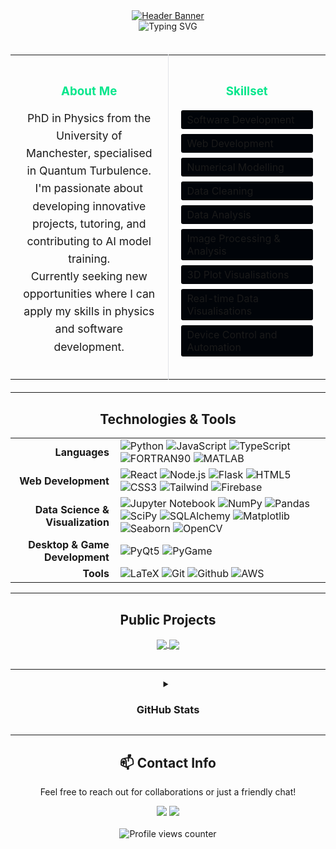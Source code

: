 <!-- 
Hello! I've revamped your README to be more visually appealing and organized.
I've used HTML tables and divs to structure the content. 
Feel free to tweak it further to your liking!
-->

<div align="center">
  <a href="https://matthewjdoyle.github.io/">
    <img src="https://capsule-render.vercel.app/api?type=waving&color=05E68C&height=180&section=header&text=Matthew%20J.%20Doyle,%20PhD&fontSize=40&fontColor=fff&animation=fadeIn&fontAlign=50&fontAlignY=35" alt="Header Banner"/>
  </a>
</div>

<div align="center">
  <img src="https://readme-typing-svg.demolab.com?font=Fira+Code&pause=1000&random=false&width=700&color=05E68C&lines=Physicist,+coder,+problem+solver+.+.+.;Passionate+about+physics+and+innovative+technologies+.+.+.;Always+learning+and+building+new+things+.+.+." alt="Typing SVG" />
</div>

<br>

<!-- About Section -->


<table align="center" style="width: 100%; border-collapse: collapse; margin: 20px 0;">
  <tr>
    <td style="width: 50%; padding: 20px; vertical-align: top; border-right: 1px solid #e1e4e8;">
      <div style="text-align: center; margin-bottom: 15px;">
        <h3 style="color: #05E68C; margin-bottom: 15px;">About Me</h3>
        <p style="line-height: 1.6; font-size: 1.1em;">
          PhD in Physics from the University of Manchester, specialised in Quantum Turbulence.<br>
          I'm passionate about developing innovative projects, tutoring, and contributing to AI model training.<br>
          Currently seeking new opportunities where I can apply my skills in physics and software development.
        </p>
      </div>
    </td>
    <td style="width: 50%; padding: 20px; vertical-align: top;">
      <div style="text-align: center; margin-bottom: 15px;">
        <h3 style="color: #05E68C;">Skillset</h3>
      </div>
      <ul style="list-style-type: none; padding-left: 0;">
        <li style="margin: 8px 0; padding: 5px 10px; background: #010409; border-radius: 3px;">Software Development</li>
        <li style="margin: 8px 0; padding: 5px 10px; background: #010409; border-radius: 3px;">Web Development</li>
        <li style="margin: 8px 0; padding: 5px 10px; background: #010409; border-radius: 3px;">Numerical Modelling</li>
        <li style="margin: 8px 0; padding: 5px 10px; background: #010409; border-radius: 3px;">Data Cleaning</li>
        <li style="margin: 8px 0; padding: 5px 10px; background: #010409; border-radius: 3px;">Data Analysis</li>
        <li style="margin: 8px 0; padding: 5px 10px; background: #010409; border-radius: 3px;">Image Processing & Analysis</li>
        <li style="margin: 8px 0; padding: 5px 10px; background: #010409; border-radius: 3px;">3D Plot Visualisations</li>
        <li style="margin: 8px 0; padding: 5px 10px; background: #010409; border-radius: 3px;">Real-time Data Visualisations</li>
        <li style="margin: 8px 0; padding: 5px 10px; background: #010409; border-radius: 3px;">Device Control and Automation</li>
      </ul>
    </td>
  </tr>
</table>

---

<!-- Technologies & Tools -->
<div align="center">
  <h2>Technologies & Tools</h2>
</div>

<table align="center">
  <tr>
    <td align="right" style="padding-right:10px;"><strong>Languages</strong></td>
    <td align="left">
      <img src="https://img.shields.io/badge/-Python-3776AB?style=flat-square&logo=python&logoColor=white" alt="Python">
      <img src="https://img.shields.io/badge/-JavaScript-F7DF1E?style=flat-square&logo=javascript&logoColor=black" alt="JavaScript">
      <img src="https://img.shields.io/badge/-TypeScript-3178C6?style=flat-square&logo=typescript&logoColor=white" alt="TypeScript">
      <img src="https://img.shields.io/badge/-FORTRAN90-734F96?style=flat-square&logo=fortran&logoColor=white" alt="FORTRAN90">
      <img src="https://img.shields.io/badge/-MATLAB-0076A8?style=flat-square&logo=mathworks&logoColor=white" alt="MATLAB">
    </td>
  </tr>
  <tr>
    <td align="right" style="padding-right:10px;"><strong>Web Development</strong></td>
    <td align="left">
      <img src="https://img.shields.io/badge/-React-61DAFB?style=flat-square&logo=react&logoColor=black" alt="React">
      <img src="https://img.shields.io/badge/-Node.js-339933?style=flat-square&logo=node.js&logoColor=white" alt="Node.js">
      <img src="https://img.shields.io/badge/-Flask-000000?style=flat-square&logo=flask&logoColor=white" alt="Flask">
      <img src="https://img.shields.io/badge/-HTML5-E34F26?style=flat-square&logo=html5&logoColor=white" alt="HTML5">
      <img src="https://img.shields.io/badge/-CSS3-1572B6?style=flat-square&logo=css3&logoColor=white" alt="CSS3">
      <img src="https://img.shields.io/badge/-Tailwind-38B2AC?style=flat-square&logo=tailwind-css&logoColor=white" alt="Tailwind">
      <img src="https://img.shields.io/badge/-Firebase-FFCA28?style=flat-square&logo=firebase&logoColor=black" alt="Firebase">
    </td>
  </tr>
  <tr>
    <td align="right" style="padding-right:10px;"><strong>Data Science & Visualization</strong></td>
    <td align="left">
      <img src="https://img.shields.io/badge/-Jupyter-F37626?style=flat-square&logo=jupyter&logoColor=white" alt="Jupyter Notebook">
      <img src="https://img.shields.io/badge/-NumPy-013243?style=flat-square&logo=numpy&logoColor=white" alt="NumPy">
      <img src="https://img.shields.io/badge/-Pandas-150458?style=flat-square&logo=pandas&logoColor=white" alt="Pandas">
      <img src="https://img.shields.io/badge/-SciPy-8CAAE6?style=flat-square&logo=scipy&logoColor=white" alt="SciPy">
      <img src="https://img.shields.io/badge/-SQLAlchemy-D71F00?style=flat-square&logo=sqlalchemy&logoColor=white" alt="SQLAlchemy">
      <img src="https://img.shields.io/badge/-Matplotlib-11557C?style=flat-square&logo=python&logoColor=white" alt="Matplotlib">
      <img src="https://img.shields.io/badge/-Seaborn-3776AB?style=flat-square&logo=python&logoColor=white" alt="Seaborn">
      <img src="https://img.shields.io/badge/-OpenCV-5C3EE8?style=flat-square&logo=opencv&logoColor=white" alt="OpenCV">
    </td>
  </tr>
    <tr>
    <td align="right" style="padding-right:10px;"><strong>Desktop & Game Development</strong></td>
    <td align="left">
      <img src="https://img.shields.io/badge/-PyQt5-41CD52?style=flat-square&logo=qt&logoColor=white" alt="PyQt5">
      <img src="https://img.shields.io/badge/-PyGame-FED130?style=flat-square&logo=python&logoColor=black" alt="PyGame">
    </td>
  </tr>
  <tr>
    <td align="right" style="padding-right:10px;"><strong>Tools</strong></td>
    <td align="left">
      <img src="https://img.shields.io/badge/-LaTeX-008080?style=flat-square&logo=latex&logoColor=white" alt="LaTeX">
      <img src="https://img.shields.io/badge/-Git-F05032?style=flat-square&logo=git&logoColor=white" alt="Git">
      <img src="https://img.shields.io/badge/-GitHub-181717?style=flat-square&logo=github&logoColor=white" alt="Github">
      <img src="https://img.shields.io/badge/-AWS-232F3E?style=flat-square&logo=amazon-aws&logoColor=white" alt="AWS">
    </td>
  </tr>
</table>

---

<!-- Projects Section -->
<div align="center">
  <h2>Public Projects</h2>
</div>

<div align="center">
  <a href="https://github.com/matthewjdoyle/physics-visualisations">
    <img align="center" src="https://github-readme-stats.vercel.app/api/pin/?username=matthewjdoyle&repo=physics-visualisations&theme=dark&border_color=05E68C" />
  </a>
  <a href="https://github.com/matthewjdoyle/matthewjdoyle.github.io">
    <img align="center" src="https://github-readme-stats.vercel.app/api/pin/?username=matthewjdoyle&repo=matthewjdoyle.github.io&theme=dark&border_color=05E68C" />
  </a>
</div>

<br>

---

<!-- GitHub Stats -->
<div align="center">
<details>
  <summary><h3>GitHub Stats</h3></summary>
  <br>
  <p align="center">
    <a href="https://github.com/matthewjdoyle">
      <img src="https://github-readme-stats.vercel.app/api?username=matthewjdoyle&show_icons=true&theme=dark&border_color=05E68C" alt="Matthew's GitHub Stats" />
      <img src="https://github-readme-stats.vercel.app/api/top-langs/?username=matthewjdoyle&layout=compact&langs_count=7&theme=dark&border_color=05E68C"/>
    </a>
  </p>
</details>
</div>

---

<!-- Contact Section -->
<div align="center">
  <h2>📫 Contact Info</h2>
  <p>Feel free to reach out for collaborations or just a friendly chat!</p>
  <a href="https://www.linkedin.com/in/matthewjdoyle" target="_blank"><img src="https://img.shields.io/badge/LinkedIn-0077B5?style=for-the-badge&logo=linkedin&logoColor=white"></a>
  <a href="mailto:enquire.matthewjdoyle@gmail.com" target="_blank"><img src="https://img.shields.io/badge/Email-D14836?style=for-the-badge&logo=gmail&logoColor=white"></a>
</div>

<br>

<div align="center">
  <img src="https://komarev.com/ghpvc/?username=matthewjdoyle&color=05E68C&style=flat-square" alt="Profile views counter" />
</div>
 
